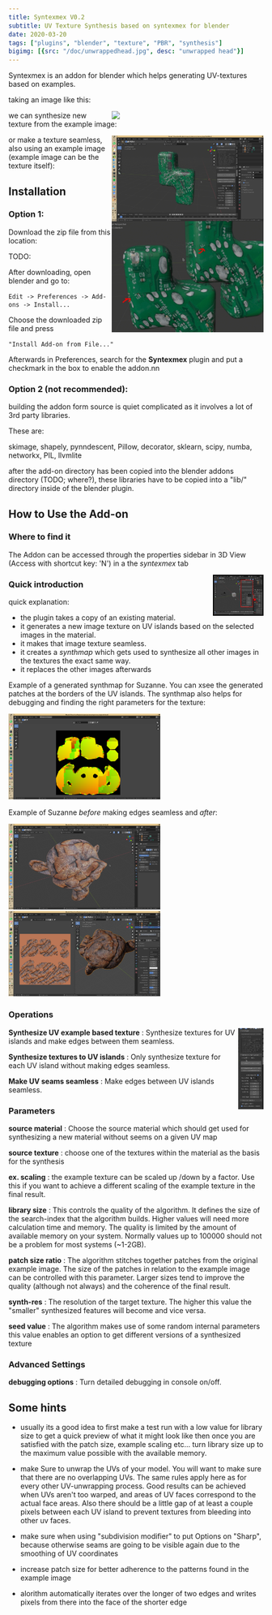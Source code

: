 ```yaml
---
title: Syntexmex V0.2
subtitle: UV Texture Synthesis based on syntexmex for blender
date: 2020-03-20
tags: ["plugins", "blender", "texture", "PBR", "synthesis"]
bigimg: [{src: "/doc/unwrappedhead.jpg", desc: "unwrapped head"}]
---
```


Syntexmex is an addon for blender which helps generating
UV-textures based on examples. 

taking an image like this: 

<img align="right" src="https://de.m.wikipedia.org/wiki/Datei:Raspberry_Pi_B%2B_top.jpg" width=300>

we can synthesize new texture from the example image:

<img align="right" src="docs/scale_textures.png" width=300>

or make a texture seamless, also using an example image (example
image can be the texture itself):

<img align="right" src="docs/comparison.jpeg" width=300>

<!--Below is an example what
can be done with this addon:-->

<!--more-->

<!--{{< gallery caption-effect="fade" >}}
  {{< figure thumb="-thumb" link="/piperator/scifi_rafinery.jpg" caption="Science Fiction Refinery" >}}
  {{< figure thumb="-thumb" link="/piperator/hallway.jpg" caption="Hallways with Pipes" >}}
  {{< figure thumb="-thumb" link="/piperator/factory2.jpg" caption="Factory">}}
  {{< figure thumb="-thumb" link="/piperator/steaM_punk.jpg" caption="Steam Punk" alt="steampunk" >}}
{{< /gallery >}}
-->

## Installation

### Option 1:

Download the zip file from this location:

TODO: 

After downloading, open blender and go to:

    Edit -> Preferences -> Add-ons -> Install...

Choose the downloaded zip file and press

    "Install Add-on from File..."

Afterwards in Preferences, 
search for the **Syntexmex** plugin and
put a checkmark in the box to enable the addon.nn

<!--
<table>
<tr>
<td><img class="special-img-class" style="max-width:100%" src="/piperator/preferences.jpg" /> </td>
<td><img class="special-img-class" style="max-width:100%" src="/piperator/activate_piperator.jpg" /></td>
</tr></table>
-->
### Option 2 (not recommended):

building the addon form source is quiet complicated as it involves 
a lot of 3rd party libraries.

These are:

skimage, shapely, pynndescent, Pillow, decorator, sklearn, scipy, numba, 
networkx, PIL, llvmlite

after the add-on directory has been copied into
the blender addons directory (TODO; where?),
these libraries have to be copied into a "lib/" directory
inside of the blender plugin.

## How to Use the Add-on

### Where to find it

The Addon can be accessed through the properties sidebar in
3D View (Access with shortcut key: 'N') in a the *syntexmex* tab

<img align="right" src="docs/default_panel.jpg" width=100>

### Quick introduction

<!--
In this tutorial, we chose this material here, 
but you are free to choose any material
you want. As long as it involves 
image-textures this algorithm will
work:

https://www.blenderkit.com/get-blenderkit/bd05e68d-9775-43dc-9b65-9fda1aa8e37a/

With Suzanne, you will get a alrady unwrapped UV model
-->

quick explanation:

- the plugin takes a copy of an existing material.
- it generates a new image texture on UV islands
  based on the selected images in the material.
- it makes that image texture seamless.
- it creates a *synthmap* which gets used to synthesize all other
  images in the textures the exact same way.
- it replaces the other images afterwards

Example of a generated synthmap for Suzanne. You can xsee the generated patches
at the borders of the UV islands. The synthmap also helps for debugging and
finding the right parameters for the texture:

<img src="docs/synthmap.png" width="300" alt="synthmap">

Example of Suzanne *before* making edges seamless and *after*:

<img src="docs/example1_1.png" width="300" alt="withseams">
<img src="docs/Suzanne_synthesis.png" width="300" alt="seamless">


### Operations

<img align="right" src="docs/panel_opened.png" width=50>

**Synthesize UV example based texture**
: Synthesize textures for UV islands and make edges between them seamless.

**Synthesize textures to UV islands**
: Only synthesize texture for each UV island without making edges seamless.

**Make UV seams seamless**
: Make edges between UV islands seamless.

### Parameters

**source material**
: Choose the source material which should get used for synthesizing
  a new material without seems on a given UV map

**source texture**
: choose one of the textures within the material as the basis for
  the synthesis

**ex. scaling**
: the example texture can be scaled up /down by a factor. Use this
  if you want to achieve a different scaling of the example texture
  in the final result.

**library size**
: This controls the quality of the algorithm. It defines the size of
  the search-index that the algorithm builds. Higher values will
  need more calculation time and memory. The quality is limited
  by the amount of available memory on your system. Normally values
  up to 100000 should not be a problem for most systems (~1-2GB).

**patch size ratio**
: The algorithm stitches together patches from the original example
  image. The size of the patches in relation to the example image
  can be controlled with this parameter. Larger sizes tend to
  improve the quality (although not always) and the coherence
  of the final result.

**synth-res**
: The resolution of the target texture. The higher this value
  the "smaller" synthesized features will become and vice versa.

**seed value**
: The algorithm makes use of some random internal parameters
  this value enables an option to get different versions of a 
  synthesized texture

### Advanced Settings

**debugging options**
: Turn detailed debugging in console on/off.

## Some hints

- usually its a good idea to first make a test run with a low value
  for library size to get a quick preview of what it might look like
  then once you are satisfied with the patch size, example scaling etc...
  turn library size up to the maximum value possible with the
  available memory.

- make Sure to unwrap the UVs of your model. You will want
  to make sure that there are no overlapping UVs. The same rules apply here
  as for every other UV-unwrapping process. Good results can be achieved
  when UVs aren't too warped, and areas of UV faces correspond to the actual
  face areas. Also there should be a little gap of at least a couple pixels
  between each UV island to prevent textures from bleeding into
  other uv faces.

- make sure when using "subdivision modifier" to put Options on "Sharp",
  because otherwise seams are going to be visible again due to the smoothing
  of UV coordinates

- increase patch size for better adherence to the patterns found
  in the example image

  
- alorithm automatically iterates over the longer of two edges and
  writes pixels from there into the face of the shorter edge
